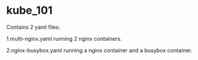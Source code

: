 # kube_101
Contains 2 yaml files:

1.multi-nginx.yaml running 2 nginx containers.

2.nginx-busybox.yaml running a nginx container and a busybox container.
